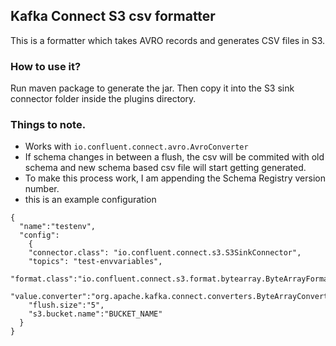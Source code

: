 ## Kafka Connect S3 csv formatter
This is a formatter which takes AVRO records and generates CSV files in S3.

### How to use it?
Run maven package to generate the jar. Then copy it into the S3 sink connector folder inside the plugins directory.


### Things to note.
* Works with `io.confluent.connect.avro.AvroConverter`
* If schema changes in between a flush, the csv will be commited with old schema and new schema based csv file will start getting generated.
* To make this process work, I am appending the Schema Registry version number.
* this is an example configuration 
```
{
  "name":"testenv",
  "config":
    {
    "connector.class": "io.confluent.connect.s3.S3SinkConnector",
    "topics": "test-envvariables",
    "format.class":"io.confluent.connect.s3.format.bytearray.ByteArrayFormat",
    "value.converter":"org.apache.kafka.connect.converters.ByteArrayConverter",
    "flush.size":"5",
    "s3.bucket.name":"BUCKET_NAME"
  }
}
```
